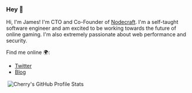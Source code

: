 ### Hey 👋

Hi, I'm James! I'm CTO and Co-Founder of [Nodecraft](https://nodecraft.com/). I'm a self-taught software engineer and am excited to be working towards the future of online gaming. I'm also extremely passionate about web performance and security.

Find me online 🌍:
- [Twitter](https://twitter.com/CherryJimbo/)
- [Blog](https://jross.me)

<p>&nbsp;<img align="center" src="https://github-readme-stats.vercel.app/api?username=cherry&show_icons=true&theme=dark" alt="Cherry's GitHub Profile Stats"></p>